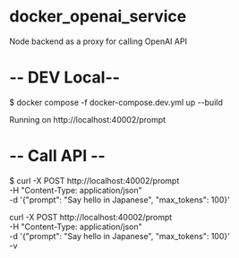 # docker_openai_service
Node backend as a proxy for calling OpenAI API

# -- DEV Local--
$ docker compose -f docker-compose.dev.yml up --build

Running on http://localhost:40002/prompt

# -- Call API --
$ curl -X POST http://localhost:40002/prompt \
-H "Content-Type: application/json" \
-d '{"prompt": "Say hello in Japanese", "max_tokens": 100}'  


curl -X POST http://localhost:40002/prompt \
-H "Content-Type: application/json" \
-d '{"prompt": "Say hello in Japanese", "max_tokens": 100}' \
-v
